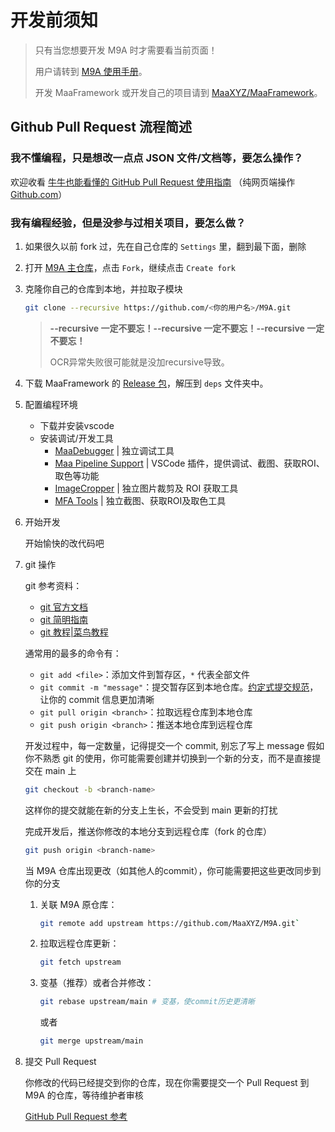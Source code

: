 # 开发前须知

> 只有当您想要开发 M9A 时才需要看当前页面！
>
> 用户请转到 [M9A 使用手册](./manual/新手上路.md)。
>
> 开发 MaaFramework 或开发自己的项目请到 [MaaXYZ/MaaFramework](https://github.com/MaaXYZ/MaaFramework)。

## Github Pull Request 流程简述

### 我不懂编程，只是想改一点点 JSON 文件/文档等，要怎么操作？

欢迎收看 [牛牛也能看懂的 GitHub Pull Request 使用指南](https://maa.plus/docs/zh-cn/develop/pr-tutorial.html) （纯网页端操作 [Github.com](http://github.com/)）

### 我有编程经验，但是没参与过相关项目，要怎么做？

1. 如果很久以前 fork 过，先在自己仓库的 `Settings` 里，翻到最下面，删除

2. 打开 [M9A 主仓库](https://github.com/MaaXYZ/M9A)，点击 `Fork`，继续点击 `Create fork`

3. 克隆你自己的仓库到本地，并拉取子模块

    ```bash
    git clone --recursive https://github.com/<你的用户名>/M9A.git
    ```

    > **--recursive 一定不要忘！****--recursive 一定不要忘！****--recursive 一定不要忘！**
    >
    > OCR异常失败很可能就是没加recursive导致。

4. 下载 MaaFramework 的 [Release 包](https://github.com/MaaXYZ/MaaFramework/releases)，解压到 `deps` 文件夹中。

5. 配置编程环境

    - 下载并安装vscode
    - 安装调试/开发工具
        - [MaaDebugger](https://github.com/MaaXYZ/MaaDebugger) | 独立调试工具
        - [Maa Pipeline Support](https://marketplace.visualstudio.com/items?itemName=nekosu.maa-support) | VSCode 插件，提供调试、截图、获取ROI、取色等功能
        - [ImageCropper](https://github.com/MaaXYZ/MaaFramework/tree/main/tools/ImageCropper) | 独立图片裁剪及 ROI 获取工具
        - [MFA Tools](https://github.com/SweetSmellFox/MFATools) | 独立截图、获取ROI及取色工具

6. 开始开发

    开始愉快的改代码吧

7. git 操作

    git 参考资料：
    - [git 官方文档](https://git-scm.com/docs)
    - [git 简明指南](https://www.runoob.com/manual/git-guide/)
    - [git 教程|菜鸟教程](https://www.runoob.com/git/git-tutorial.html)

    通常用的最多的命令有：
    - `git add <file>`：添加文件到暂存区，`*` 代表全部文件
    - `git commit -m "message"`：提交暂存区到本地仓库。[约定式提交规范](https://www.conventionalcommits.org/zh-hans/v1.0.0/)，让你的 commit 信息更加清晰
    - `git pull origin <branch>`：拉取远程仓库到本地仓库
    - `git push origin <branch>`：推送本地仓库到远程仓库

    开发过程中，每一定数量，记得提交一个 commit, 别忘了写上 message
    假如你不熟悉 git 的使用，你可能需要创建并切换到一个新的分支，而不是直接提交在 main 上

    ```bash
    git checkout -b <branch-name>
    ```

    这样你的提交就能在新的分支上生长，不会受到 main 更新的打扰

    完成开发后，推送你修改的本地分支到远程仓库（fork 的仓库）

    ```bash
    git push origin <branch-name>
    ```

    当 M9A 仓库出现更改（如其他人的commit），你可能需要把这些更改同步到你的分支

    1. 关联 M9A 原仓库：

        ```bash
        git remote add upstream https://github.com/MaaXYZ/M9A.git`
        ```

    2. 拉取远程仓库更新：

        ```bash
        git fetch upstream
        ```

    3. 变基（推荐）或者合并修改：

        ```bash
        git rebase upstream/main # 变基，使commit历史更清晰
        ```

        或者

        ```bash
        git merge upstream/main
        ```

8. 提交 Pull Request

    你修改的代码已经提交到你的仓库，现在你需要提交一个 Pull Request 到 M9A 的仓库，等待维护者审核

    [GitHub Pull Request 参考](https://maa.plus/docs/zh-cn/develop/pr-tutorial.html)
